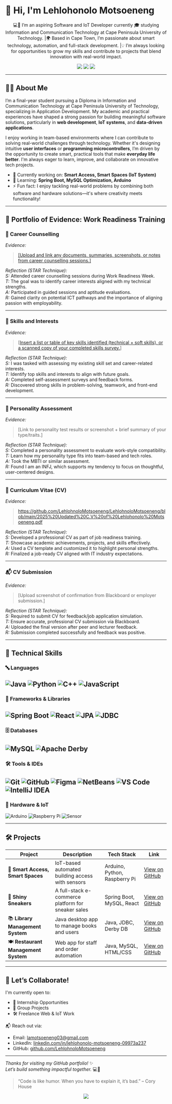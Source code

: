 # 👋 Hi, I'm Lehlohonolo Motsoeneng

<p align="center">💻🚀 I’m an aspiring Software and IoT Developer currently 🎓 studying Information and Communication Technology at Cape Peninsula University of Technology. |🌍 Based in Cape Town, I’m passionate about smart technology, automation, and full-stack development.  
|💡 I’m always looking for opportunities to grow my skills and contribute to projects that blend innovation with real-world impact.</p>

  <p align="center">
  <a href="mailto:lamotsoeneng03@gmail.com"><img src="https://img.shields.io/badge/Email-D14836?style=for-the-badge&logo=gmail&logoColor=white"/></a>
  <a href="https://www.linkedin.com/in/lehlohonolo-motsoeneng-09973a237"><img src="https://img.shields.io/badge/LinkedIn-%230077B5.svg?style=for-the-badge&logo=linkedin&logoColor=white" /></a>
  <a href="https://github.com/LehlohnoloMotsoeneng"><img src="https://img.shields.io/badge/GitHub-%23181717.svg?style=for-the-badge&logo=github&logoColor=white" /></a>
</p>

---

## 🧑‍💻 About Me

I’m a final-year student pursuing a Diploma in Information and Communication Technology at Cape Peninsula University of Technology, specializing in Application Development.
My academic and practical experiences have shaped a strong passion for building meaningful software solutions, particularly in **web development**, **IoT systems**, and **data-driven applications**.

I enjoy working in team-based environments where I can contribute to solving real-world challenges through technology.
Whether it's designing intuitive **user interfaces** or **programming microcontrollers**, I’m driven by the opportunity to create smart, practical tools that make **everyday life better**. 
I'm always eager to learn, improve, and collaborate on innovative tech projects.

- 🔭 Currently working on: **Smart Access, Smart Spaces (IoT System)**
- 🌱 Learning: **Spring Boot, MySQL Optimization, Arduino**
- ⚡ Fun fact: I enjoy tackling real-world problems by combining both software and hardware solutions—it's where creativity meets functionality!

---
## 🧾 Portfolio of Evidence: Work Readiness Training

### 💼 Career Counselling

*Evidence:*  
> [[Upload and link any documents, summaries, screenshots, or notes from career counselling sessions.]](https://github.com/LehlohnoloMotsoeneng/LehlohnoloMotsoeneng/blob/main/%F0%9F%92%BC%20Career%20Counselling.png)

*Reflection (STAR Technique):*  
*S:* Attended career counselling sessions during Work Readiness Week.  
*T:* The goal was to identify career interests aligned with my technical strengths.  
*A:* Participated in guided sessions and aptitude evaluations.  
*R:* Gained clarity on potential ICT pathways and the importance of aligning passion with employability.

---

### 🧠 Skills and Interests

*Evidence:*  
> [[Insert a list or table of key skills identified (technical + soft skills), or a scanned copy of your completed skills survey.](https://github.com/LehlohnoloMotsoeneng/LehlohnoloMotsoeneng/blob/main/%F0%9F%A7%A0%20Skills%20and%20Interests.png)]

*Reflection (STAR Technique):*  
*S:* I was tasked with assessing my existing skill set and career-related interests.  
*T:* Identify top skills and interests to align with future goals.  
*A:* Completed self-assessment surveys and feedback forms.  
*R:* Discovered strong skills in problem-solving, teamwork, and front-end development.

---

### 🧬 Personality Assessment

*Evidence:*  
> [Link to personality test results or screenshot + brief summary of your type/traits.]

*Reflection (STAR Technique):*  
*S:* Completed a personality assessment to evaluate work-style compatibility.  
*T:* Learn how my personality type fits into team-based and tech roles.  
*A:* Took the MBTI or similar assessment.  
*R:* Found I am an INFJ, which supports my tendency to focus on thoughtful, user-centered designs.

---

### 📄 Curriculum Vitae (CV)

*Evidence:*  
> https://github.com/LehlohnoloMotsoeneng/LehlohnoloMotsoeneng/blob/main/2025%20Updated%20C.V%20of%20Lehlohonolo%20Motsoeneng.pdf

*Reflection (STAR Technique):*  
*S:* Developed a professional CV as part of job readiness training.  
*T:* Showcase academic achievements, projects, and skills effectively.  
*A:* Used a CV template and customized it to highlight personal strengths.  
*R:* Finalized a job-ready CV aligned with IT industry expectations.

---

### 📬 CV Submission

*Evidence:*  
> [Upload screenshot of confirmation from Blackboard or employer submission.]

*Reflection (STAR Technique):*  
*S:* Required to submit CV for feedback/job application simulation.  
*T:* Ensure accurate, professional CV submission via Blackboard.  
*A:* Uploaded the final version after peer and lecturer feedback.  
*R:* Submission completed successfully and feedback was positive.

---

## 💼 Technical Skills


### 🔤 Languages
![Java](https://img.shields.io/badge/Java-%23ED8B00?style=for-the-badge&logo=java&logoColor=white)
![Python](https://img.shields.io/badge/Python-%233776AB?style=for-the-badge&logo=python&logoColor=white)
![C++](https://img.shields.io/badge/C++-%2300599C?style=for-the-badge&logo=cplusplus&logoColor=white)
![JavaScript](https://img.shields.io/badge/JavaScript-%23F7DF1E?style=for-the-badge&logo=javascript&logoColor=black)
---
### 🧱 Frameworks & Libraries
![Spring Boot](https://img.shields.io/badge/Spring_Boot-%236DB33F?style=for-the-badge&logo=spring-boot&logoColor=white)
![React](https://img.shields.io/badge/React-%2320232A?style=for-the-badge&logo=react&logoColor=61DAFB)
![JPA](https://img.shields.io/badge/JPA-%23007396?style=for-the-badge&logo=hibernate&logoColor=white)
![JDBC](https://img.shields.io/badge/JDBC-%23007396?style=for-the-badge&logo=java&logoColor=white)
---
### 🗄️ Databases
![MySQL](https://img.shields.io/badge/MySQL-%234479A1?style=for-the-badge&logo=mysql&logoColor=white)
![Apache Derby](https://img.shields.io/badge/Apache%20Derby-%23F80000?style=for-the-badge&logo=apache&logoColor=white)
---
### 🛠 Tools & IDEs
![Git](https://img.shields.io/badge/Git-%23F05032?style=for-the-badge&logo=git&logoColor=white)
![GitHub](https://img.shields.io/badge/GitHub-%23181717?style=for-the-badge&logo=github&logoColor=white)
![Figma](https://img.shields.io/badge/Figma-%23F24E1E?style=for-the-badge&logo=figma&logoColor=white)
![NetBeans](https://img.shields.io/badge/NetBeans-%23007ACC?style=for-the-badge&logo=apache-netbeans-ide&logoColor=white)
![VS Code](https://img.shields.io/badge/VS_Code-%23007ACC?style=for-the-badge&logo=visual-studio-code&logoColor=white)
![IntelliJ IDEA](https://img.shields.io/badge/IntelliJ%20IDEA-%23000000?style=for-the-badge&logo=intellij-idea&logoColor=white)
---

### 🔌 Hardware & IoT
![Arduino](https://img.shields.io/badge/Arduino-%2300979D?style=for-the-badge&logo=arduino&logoColor=white)
![Raspberry Pi](https://img.shields.io/badge/Raspberry_Pi-%23A22846?style=for-the-badge&logo=raspberrypi&logoColor=white)
![Sensor](https://img.shields.io/badge/PIR/Ultrasonic_Sensors-%236C757D?style=for-the-badge&logo=sonarcloud&logoColor=white)

---

## 🛠️ Projects

| Project | Description | Tech Stack | Link |
|--------|-------------|------------|------|
| 🏢 **Smart Access, Smart Spaces** | IoT-based automated building access with sensors | Arduino, Python, Raspberry Pi | [View on GitHub](https://github.com/lehlohonolo-m/smart-access) |
| 👟 **Shiny Sneakers** | A full-stack e-commerce platform for sneaker sales | Spring Boot, MySQL, React | [View on GitHub](https://github.com/lehlohonolo-m/shiny-sneakers) |
| 📚 **Library Management System** | Java desktop app to manage books and users | Java, JDBC, Derby DB | [View on GitHub](https://github.com/lehlohonolo-m/library-system) |
| 🍽️ **Restaurant Management System** | Web app for staff and order automation | Java, MySQL, HTML/CSS | [View on GitHub](https://github.com/lehlohonolo-m/restaurant-management) |

---

## 🤝 Let’s Collaborate!

I'm currently open to:
- 🧪 Internship Opportunities
- 👥 Group Projects
- 🛠 Freelance Web & IoT Work

📬 Reach out via:
- Email: [lamotsoeneng03@gmail.com](mailto:lamotsoeneng03@gmail.com)  
- LinkedIn: [linkedin.com/in/lehlohonolo-motsoeneng-09973a237](https://www.linkedin.com/in/lehlohonolo-motsoeneng-09973a237)  
- GitHub: [github.com/LehlohnoloMotsoeneng](https://github.com/LehlohnoloMotsoeneng)

---
_Thanks for visiting my GitHub portfolio!_ ✨  
_Let’s build something impactful together._ 💻🔌
> “Code is like humor. When you have to explain it, it’s bad.” – Cory House

<p align="center">
  <img src="https://readme-typing-svg.herokuapp.com/?lines=Let’s+Build+The+Future+Together!;Available+for+collaboration+and+internships...&center=true&width=500&height=45" />
</p>

